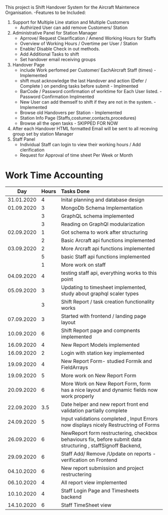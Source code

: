 This project is Shift Handover System for the Aircraft Maintenece Organisation. 
-Features to be Included:
1. Support for Multiple Line station and Multiple Customers
    - Authirized User can add remove Customers/ Station 
2. Administrative Panel for Station Manager
    - Aprrove/ Request Clearification / Amend Working Hours for Staffs
    - Overview of Working Hours / Overtime per User / Station 
    - Enable/ Disable Check in out methods. 
    - Add Additional Tasks to shift
    - Set handover email receiving groups
3. Handover Page
    -  include Work perfomed per Customer/ EachAircraft  Staff (times) - Implemented
    -  shift must acknowledge the last Handover and action (Defer / Complete ) on pending tasks before submit - Implmented
    -  BarCode / Password  confirmation of worktime for Each User listed. - Password Confirmation Implmented
    -  New User can add themself to shift if they are not in the system. - Implemented 
    -  Browse old Handovers per Station - Implemented
    -  Station Info Page (Staffs,costumer,contacts,procedures)
    -  Browse all the open tasks - SKIPPED FOR NOW
6. After each Handover HTML formatted Email will be sent to all receving group set by station Manager
7. Staff Panel 
    - Individual Staff can login  to view their working hours / Add clerification
    - Request for Approval of time sheet Per Week  or Month
    
# Work Time Accounting

| Day        | Hours| Tasks Done                          |
| :---------:|:-----| :-----------------------------------|
| 31.01.2020 | 4    | Inital planning and database design |
| 01.09.2020 | 3    | MongoDb Schema Implementation       |       
|            | 3    | GraphQL schema  implemented         |
|            | 3    | Reading on GraphQl modularization   |
| 02.09.2020 | 1    | Got schema to work after structuring|
|            | 2    | Basic Arcraft api functions implemented   |
| 03.09.2020 | 2    | More Arcraft api functions implemented   |
|            | 5    | basic Staff api functions implemented     |
|            | 1    | More work on staff |
| 04.09.2020 | 4    | testing staff api, everything works to this point |
| 05.09.2020 | 3    | Updating to timesheet implemented, study about graphql scaler types |
|            | 3    | Shift Report / task creation functionality works | 
|07.09.2020  | 3    | Started with frontend / landing page layout | 
|10.09.2020  | 6    | Shift Report page and compnents implemented |
|16.09.2020  | 4    | New Report Models implemented |
|16.09.2020  | 2    | Login with station key implemented  |
|19.09.2020  | 4    | New Report Form- studied Formik and FieldArrays |
|19.09.2020  | 5    | More work on New Report Form |
|20.09.2020  | 6    | More Work on New Report Form, form has a nice layout and dynamic fields now work properly |
|22.09.2020  | 3.5  | Date helper and new report front end validation partially complete | 
|24.09.2020  | 5    | Input validations completed , Input Errors now displays nicely Restructring of Forms|
|26.09.2020  | 6    | NewReport form restructering, checkbox behaviours fix, before submit data structuring , staffSignoff Backend, |
|29.09.2020  | 6    | Staff Add/ Remove /Update on reports - verification on Frontend |
|04.10.2020  | 6    | New report submission and project restructering|
|06.10.2020  | 4    | All report view implemented |
|10.10.2020  | 4    | Staff Login Page and Timesheets backend |
|14.10.2020  | 6    | Staff TimeSheet view |

